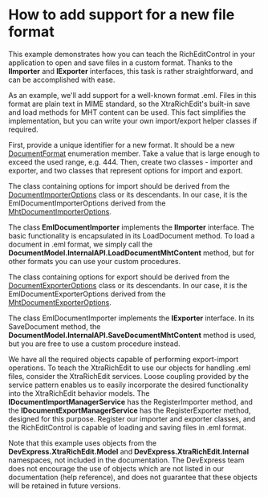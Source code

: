# How to add support for a new file format


<p>This example demonstrates how you can teach the RichEditControl in your application to open and save files in a custom format. Thanks to the <strong>IImporter</strong> and <strong>IExporter</strong> interfaces, this task is rather straightforward, and can be accomplished with ease.</p><p>As an example, we'll add support for a well-known format .eml. Files in this format are plain text in MIME standard, so the XtraRichEdit's built-in save and load methods for MHT content can be used. This fact simplifies the implementation, but you can write your own import/export helper classes if required.</p><p>First, provide a unique identifier for a new format. It should be a new <a href="http://documentation.devexpress.com/#Silverlight/clsDevExpressXtraRichEditDocumentFormattopic">DocumentFormat</a> enumeration member. Take a value that is large enough to exceed the used range, e.g. 444. Then, create two classes - importer and exporter, and two classes that represent options for import and export. </p><p>The class containing options for import should be derived from the <a href="http://documentation.devexpress.com/#Silverlight/clsDevExpressXtraRichEditImportDocumentImporterOptionstopic">DocumentImporterOptions</a> class or its descendants. In our case, it is the EmlDocumentImporterOptions derived from the <a href="http://documentation.devexpress.com/#Silverlight/clsDevExpressXtraRichEditImportMhtDocumentImporterOptionstopic">MhtDocumentImporterOptions</a>. </p><p>The class<strong> EmlDocumentImporter</strong> implements the <strong>IImporter<DocumentFormat, bool></strong> interface. The basic functionality is encapsulated in its LoadDocument method. To load a document in .eml format, we simply call the <strong>DocumentModel.InternalAPI.LoadDocumentMhtContent</strong> method, but for other formats you can use your custom procedures. </p><p>The class containing options for export should be derived from the <a href="http://documentation.devexpress.com/#Silverlight/clsDevExpressXtraRichEditExportDocumentExporterOptionstopic">DocumentExporterOptions</a> class or its descendants. In our case, it is the EmlDocumentExporterOptions derived from the <a href="http://documentation.devexpress.com/#Silverlight/clsDevExpressXtraRichEditExportMhtDocumentExporterOptionstopic">MhtDocumentExporterOptions</a>. </p><p>The class EmlDocumentImporter implements the <strong>IExporter<DocumentFormat, bool></strong> interface. In its SaveDocument method, the <strong>DocumentModel.InternalAPI.SaveDocumentMhtContent</strong> method is used, but you are free to use a custom procedure instead. </p><p>We have all the required objects capable of performing export-import operations. To teach the XtraRichEdit to use our objects for handling .eml files, consider the XtraRichEdit services. Loose coupling provided by the service pattern enables us to easily incorporate the desired functionality into the XtraRichEdit behavior models. The <strong>IDocumentImportManagerService</strong> has the RegisterImporter method, and the <strong>IDocumentExportManagerService</strong> has the RegisterExporter method, designed for this purpose. Register our importer and exporter classes, and the RichEditControl is capable of loading and saving files in .eml format. </p><p>Note that this example uses objects from the <strong>DevExpress.XtraRichEdit.Model</strong> and<strong> DevExpress.XtraRichEdit.Internal</strong> namespaces, not included in the documentation. The DevExpress team does not encourage the use of objects which are not listed in our documentation (help reference), and does not guarantee that these objects will be retained in future versions.</p>

<br/>


